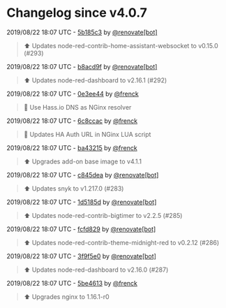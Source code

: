 # Changelog since v4.0.7

2019/08/22 18:07 UTC - [5b185c3](https://github.com/hassio-addons/addon-node-red/commit/5b185c34a6bac71150f301df39f6befcb9332525) by [@renovate[bot]](https://github.com/apps/renovate)
> :arrow_up: Updates node-red-contrib-home-assistant-websocket to v0.15.0 (#293) 

2019/08/22 18:07 UTC - [b8acd9f](https://github.com/hassio-addons/addon-node-red/commit/b8acd9f78695369429043278b3e55036fa2b95e4) by [@renovate[bot]](https://github.com/apps/renovate)
> :arrow_up: Updates node-red-dashboard to v2.16.1 (#292) 

2019/08/22 18:07 UTC - [0e3ee44](https://github.com/hassio-addons/addon-node-red/commit/0e3ee44165e3a4236e1a7e8f2d5107db64e006d4) by [@frenck](https://github.com/frenck)
> :hammer: Use Hass.io DNS as NGinx resolver 

2019/08/22 18:07 UTC - [6c8ccac](https://github.com/hassio-addons/addon-node-red/commit/6c8ccaca1a9d059b0aca8c5274168e26be861407) by [@frenck](https://github.com/frenck)
> :hammer: Updates HA Auth URL in NGinx LUA script 

2019/08/22 18:07 UTC - [ba43215](https://github.com/hassio-addons/addon-node-red/commit/ba43215d3b515b23705d397727a92c6806bebd45) by [@frenck](https://github.com/frenck)
> :arrow_up: Upgrades add-on base image to v4.1.1 

2019/08/22 18:07 UTC - [c845dea](https://github.com/hassio-addons/addon-node-red/commit/c845dea64bfb20c0013d91302b0e8f718e6e859b) by [@renovate[bot]](https://github.com/apps/renovate)
> :arrow_up: Updates snyk to v1.217.0 (#283) 

2019/08/22 18:07 UTC - [1d5185d](https://github.com/hassio-addons/addon-node-red/commit/1d5185dc84901d9842695626e533388b4c3e61a4) by [@renovate[bot]](https://github.com/apps/renovate)
> :arrow_up: Updates node-red-contrib-bigtimer to v2.2.5 (#285) 

2019/08/22 18:07 UTC - [fcfd829](https://github.com/hassio-addons/addon-node-red/commit/fcfd829d7aee19f4674f3a6aacfdf56313734bd0) by [@renovate[bot]](https://github.com/apps/renovate)
> :arrow_up: Updates node-red-contrib-theme-midnight-red to v0.2.12 (#286) 

2019/08/22 18:07 UTC - [3f9f5e0](https://github.com/hassio-addons/addon-node-red/commit/3f9f5e036ca24857ef4ef3ee91b5de7d182220a6) by [@renovate[bot]](https://github.com/apps/renovate)
> :arrow_up: Updates node-red-dashboard to v2.16.0 (#287) 

2019/08/22 18:07 UTC - [5be4613](https://github.com/hassio-addons/addon-node-red/commit/5be4613eca9f24d5676e65a440967026ee844de2) by [@frenck](https://github.com/frenck)
> :arrow_up: Upgrades nginx to 1.16.1-r0 

